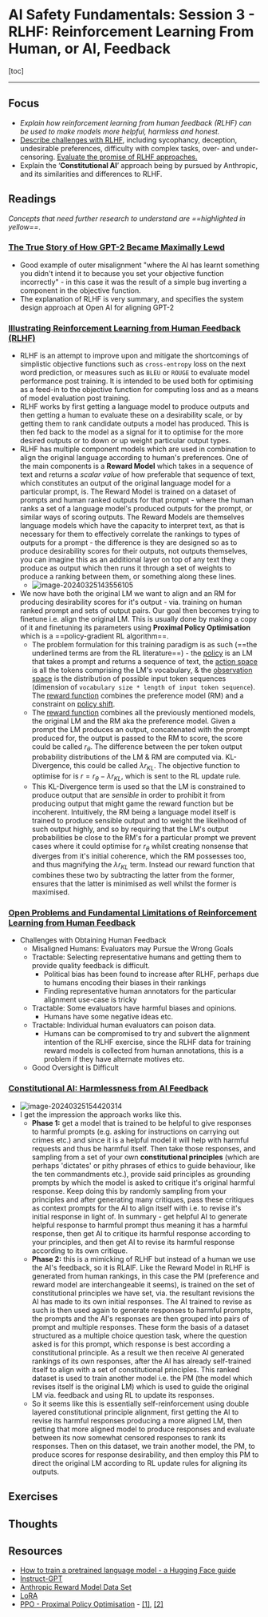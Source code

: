 # AI Safety Fundamentals: Session 3 - RLHF: Reinforcement Learning From Human, or AI, Feedback

[toc]

------

## Focus

- *Explain how reinforcement learning from human feedback (RLHF) can be used to make models more helpful, harmless and honest.*
- <u>Describe challenges with RLHF</u>, including sycophancy, deception, undesirable preferences, difficulty with complex tasks, over- and under-censoring. <u>Evaluate the promise of RLHF approaches.</u>
- Explain the ‘**Constitutional AI**’ approach being by pursued by Anthropic, and its similarities and differences to RLHF.

## Readings

*Concepts that need further research to understand are ==highlighted in yellow==*.

### [The True Story of How GPT-2 Became Maximally Lewd](https://www.youtube.com/watch?v=qV_rOlHjvvs) 

- Good example of outer misalignment "where the AI has learnt something you didn't intend it to because you set your objective function incorrectly" - in this case it was the result of a simple bug inverting a component in the objective function.
- The explanation of RLHF is very summary, and specifies the system design approach at Open AI for aligning GPT-2

### [Illustrating Reinforcement Learning from Human Feedback (RLHF)](https://huggingface.co/blog/rlhf)

- RLHF is an attempt to improve upon and mitigate the shortcomings of simplistic objective functions such as `cross-entropy` loss on the next word prediction, or measures such as `BLEU` or `ROUGE` to evaluate model performance post training. It is intended to be used both for optimising as a feed-in to the objective function for computing loss and as a means of model evaluation post training.
- RLHF works by first getting a language model to produce outputs and then getting a human to evaluate these on a desirability scale, or by getting them to rank candidate outputs a model has produced. This is then fed back to the model as a signal for it to optimise for the more desired outputs or to down or up weight particular output types.
- RLHF has multiple component models which are used in combination to align the original language according to human's preferences. One of the main components is a **Reward Model** which takes in a sequence of text and returns a *scalar value* of how preferable that sequence of text, which constitutes an output of the original language model for a particular prompt, is. The Reward Model is trained on a dataset of prompts and human ranked outputs for that prompt - where the human ranks a set of a language model's produced outputs for the prompt, or similar ways of scoring outputs. The Reward Models are themselves language models which have the capacity to interpret text, as that is necessary for them to effectively correlate the rankings to types of outputs for a prompt -  the difference is they are designed so as to produce desirability scores for their outputs, not outputs themselves, you can imagine this as an additional layer on top of any text they produce as output which then runs it through a set of weights to produce a ranking between them, or something along these lines.
  - ![image-20240325143556105](../../assets/typora_images/image-20240325143556105.png)
- We now have both the original LM we want to align and an RM for producing desirability scores for it's output - via. training on human ranked prompt and sets of output pairs. Our goal then becomes trying to finetune i.e. align the original LM. This is usually done by making a copy of it and finetuning its parameters using **Proximal Policy Optimisation** which is a ==policy-gradient RL algorithm==. 
  - The problem formulation for this training paradigm is as such (==the underlined terms are from the RL literature==) - the <u>policy</u> is an LM that takes a prompt and returns a sequence of text, the <u>action space</u> is all the tokens comprising the LM's vocabulary, & the <u>observation space</u> is the distribution of possible input token sequences (dimension of `vocabulary size * length of input token sequence`). The <u>reward function</u> combines the preference model (RM) and a constraint on <u>policy shift</u>.
  - The <u>reward function</u> combines all the previously mentioned models, the original LM and the RM aka the preference model. Given a prompt the LM produces an output, concatenated with the prompt produced for, the output is passed to the RM to score, the score could be called $r_\theta$. The difference between the per token output probability distributions of the LM & RM are computed via. KL-Divergence, this could be called $\lambda{r_{KL}}$​. The objective function to optimise for is $r = r_\theta -\lambda{r_{KL}}$, which is sent to the RL update rule.
  -  This KL-Divergence term is used so that the LM is constrained to produce output that are *sensible* in order to prohibit it from producing output that might game the reward function but be incoherent. Intuitively, the RM being a language model itself is trained to produce sensible output and to weight the likelihood of such output highly, and so by requiring that the LM's output probabilities be close to the RM's for a particular prompt we prevent cases where it could optimise for $r_\theta$ whilst creating nonsense that diverges from it's initial coherence, which the RM possesses too, and thus magnifying the $\lambda{r_{KL}}$ term. Instead our reward function that combines these two by subtracting the latter from the former, ensures that the latter is minimised as well whilst the former is maximised.

### [Open Problems and Fundamental Limitations of Reinforcement Learning from Human Feedback](https://arxiv.org/pdf/2307.15217.pdf)

- Challenges with Obtaining Human Feedback
  -  Misaligned Humans: Evaluators may Pursue the Wrong Goals
    - Tractable: Selecting representative humans and getting them to provide quality feedback is difficult.
      - Political bias has been found to increase after RLHF, perhaps due to humans encoding their biases in their rankings
      - Finding representative human annotators for the particular alignment use-case is tricky
    - Tractable: Some evaluators have harmful biases and opinions. 
      - Humans have some negative ideas etc.
    - Tractable: Individual human evaluators can poison data.
      - Humans can be compromised to try and subvert the alignment intention of the RLHF exercise, since the RLHF data for training reward models is collected from human annotations, this is a problem if they have alternate motives etc.
  - Good Oversight is Difficult

### [Constitutional AI: Harmlessness from AI Feedback](https://arxiv.org/pdf/2212.08073.pdf)

- ![image-20240325154420314](../../assets/typora_images/image-20240325154420314.png)
- I get the impression the approach works like this. 
  - **Phase 1:** get a model that is trained to be helpful to give responses to harmful prompts (e.g. asking for instructions on carrying out crimes etc.) and since it is a helpful model it will help with harmful requests and thus be harmful itself. Then take those responses, and sampling from a set of your own **constitutional principles** (which are perhaps 'dictates' or pithy phrases of ethics to guide behaviour, like the ten commandments etc.), provide said principles as grounding prompts by which the model is asked to critique it's original harmful response. Keep doing this by randomly sampling from your principles and after generating many critiques, pass these critiques as context prompts for the AI to align itself with i.e. to revise it's initial response in light of. In summary - get helpful AI to generate helpful response to harmful prompt thus meaning it has a harmful response, then get AI to critique its harmful response according to your principles, and then get AI to revise its harmful response according to its own critique.
  - **Phase 2:** this is a mimicking of RLHF but instead of a human we use the AI's feedback, so it is RLAIF. Like the Reward Model in RLHF is generated from human rankings, in this case the PM (preference and reward model are interchangeable it seems), is trained on the set of constitutional principles we have set, via. the resultant revisions the AI has made to its own initial responses. The AI trained to revise as such is then used again to generate responses to harmful prompts, the prompts and the AI's responses are then grouped into pairs of prompt and multiple responses. These form the basis of a dataset structured as a multiple choice question task, where the question asked is for this prompt, which response is best according a constitutional principle. As a result we then receive AI generated rankings of its own responses, after the AI has already self-trained itself to align with a set of constitutional principles. This ranked dataset is used to train another model i.e. the PM (the model which revises itself is the original LM) which is used to guide the original LM via. feedback and using RL to update its responses.
  - So it seems like this is essentially self-reinforcement using double layered constitutional principle alignment, first getting the AI to revise its harmful responses producing a more aligned LM, then getting that more aligned model to produce responses and evaluate between its now somewhat censored responses to rank its responses. Then on this dataset, we train another model, the PM, to produce scores for response desirability, and then employ this PM to direct the original LM according to RL update rules for aligning its outputs.



## Exercises



## Thoughts



## Resources

- [How to train a pretrained language model - a Hugging Face guide](https://huggingface.co/blog/how-to-train)
- [Instruct-GPT](https://openai.com/blog/instruction-following/)
- [Anthropic Reward Model Data Set](https://huggingface.co/datasets/Anthropic/hh-rlhf)
- [LoRA](https://arxiv.org/abs/2106.09685)
- <u>PPO - Proximal Policy Optimisation</u> - [[1]](https://huggingface.co/blog/deep-rl-ppo), [[2]](https://spinningup.openai.com/en/latest/algorithms/ppo.html)